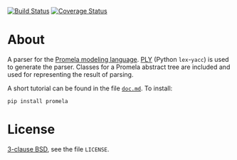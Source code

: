 [![Build Status][build_img]][travis]
[![Coverage Status][coverage]][coveralls]


About
=====

A parser for the [Promela modeling language](https://en.wikipedia.org/wiki/Promela).
[PLY](https://pypi.org/project/ply/3.4/) (Python `lex`-`yacc`) is used to
generate the parser. Classes for a Promela abstract tree are included and used
for representing the result of parsing.

A short tutorial can be found in the file [`doc.md`](
    https://github.com/johnyf/promela/blob/main/doc.md).
To install:

```
pip install promela
```


License
=======

[3-clause BSD](https://opensource.org/licenses/BSD-3-Clause),
see the file `LICENSE`.


[build_img]: https://travis-ci.org/johnyf/promela.svg?branch=main
[travis]: https://travis-ci.org/johnyf/promela
[coverage]: https://coveralls.io/repos/johnyf/promela/badge.svg?branch=main
[coveralls]: https://coveralls.io/r/johnyf/promela?branch=main
